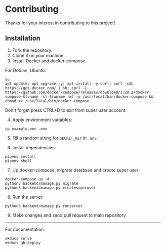 # Contributing

Thanks for your interest in contributing to this project!

## Installation

1. Fork the repository.
2. Clone it on your machine.
3. Install Docker and docker-compose.
   
For Debian, Ubuntu:

```
su
apt update; apt upgrade -y; apt install -y curl; curl -sSL https://get.docker.com/ | sh; curl -L https://github.com/docker/compose/releases/download/1.28.2/docker-compose-$(uname -s)-$(uname -m) -o /usr/local/bin/docker-compose && chmod +x /usr/local/bin/docker-compose
```

Don't forget press CTRL+D to exit from super user account.

4. Apply environment variables:

```
cp example.env .env
```

5. Fill a random string for `SECRET_KEY` in `.env`.

6. Install dependencies:

```
pipenv install
pipenv shell
```

7. Up docker-compose, migrate database and create super user:

```
docker-compose up -d
python3 backend/manage.py migrate
python3 backend/manage.py createsuperuser
```

8. Run the server:

```
python3 backend/manage.py runserver
```

9. Make changes and send pull request to main repository.

----

For documentation:

```
mkdocs serve
mkdocs gh-deploy
```